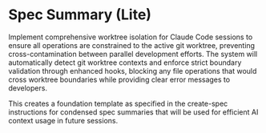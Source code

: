 # Spec Summary (Lite)

Implement comprehensive worktree isolation for Claude Code sessions to ensure all operations are constrained to the active git worktree, preventing cross-contamination between parallel development efforts. The system will automatically detect git worktree contexts and enforce strict boundary validation through enhanced hooks, blocking any file operations that would cross worktree boundaries while providing clear error messages to developers.

This creates a foundation template as specified in the create-spec instructions for condensed spec summaries that will be used for efficient AI context usage in future sessions.
